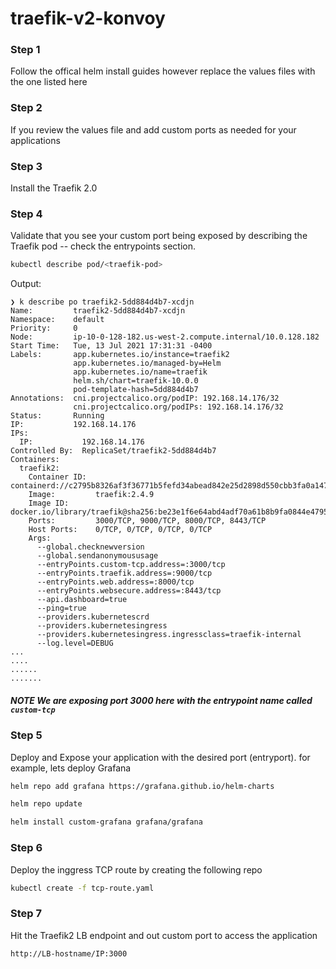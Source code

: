# traefik-v2-konvoy


### Step 1 
 Follow the offical helm install guides however replace the values files with the one listed here
### Step 2
 If you review the values file and add custom ports as needed for your applications 

### Step 3 
 Install the Traefik 2.0 

### Step 4 
 Validate that you see your custom port being exposed by describing the Traefik pod -- check the entrypoints section.

 ```bash
 kubectl describe pod/<traefik-pod> 
 ```

Output:
```
❯ k describe po traefik2-5dd884d4b7-xcdjn
Name:         traefik2-5dd884d4b7-xcdjn
Namespace:    default
Priority:     0
Node:         ip-10-0-128-182.us-west-2.compute.internal/10.0.128.182
Start Time:   Tue, 13 Jul 2021 17:31:31 -0400
Labels:       app.kubernetes.io/instance=traefik2
              app.kubernetes.io/managed-by=Helm
              app.kubernetes.io/name=traefik
              helm.sh/chart=traefik-10.0.0
              pod-template-hash=5dd884d4b7
Annotations:  cni.projectcalico.org/podIP: 192.168.14.176/32
              cni.projectcalico.org/podIPs: 192.168.14.176/32
Status:       Running
IP:           192.168.14.176
IPs:
  IP:           192.168.14.176
Controlled By:  ReplicaSet/traefik2-5dd884d4b7
Containers:
  traefik2:
    Container ID:  containerd://c2795b8326af3f36771b5fefd34abead842e25d2898d550cbb3fa0a147c47bcc
    Image:         traefik:2.4.9
    Image ID:      docker.io/library/traefik@sha256:be23e1f6e64abd4adf70a61b8b9fa0844e4795a4a7b3055174106a957eddbf32
    Ports:         3000/TCP, 9000/TCP, 8000/TCP, 8443/TCP
    Host Ports:    0/TCP, 0/TCP, 0/TCP, 0/TCP
    Args:
      --global.checknewversion
      --global.sendanonymoususage
      --entryPoints.custom-tcp.address=:3000/tcp
      --entryPoints.traefik.address=:9000/tcp
      --entryPoints.web.address=:8000/tcp
      --entryPoints.websecure.address=:8443/tcp
      --api.dashboard=true
      --ping=true
      --providers.kubernetescrd
      --providers.kubernetesingress
      --providers.kubernetesingress.ingressclass=traefik-internal
      --log.level=DEBUG
...
....
......
.......      
```
##### NOTE We are exposing port 3000 here with the entrypoint name called `custom-tcp`

### Step 5 

Deploy and Expose your application with the desired port (entryport). 
for example, lets deploy Grafana

```bash
helm repo add grafana https://grafana.github.io/helm-charts
```
```bash
helm repo update
```

```bash
helm install custom-grafana grafana/grafana
```

### Step 6 
Deploy the inggress TCP route by creating the following repo 
```bash
kubectl create -f tcp-route.yaml
```

### Step 7
Hit the Traefik2 LB endpoint and out custom port to access the application 
```bash
http://LB-hostname/IP:3000
```


